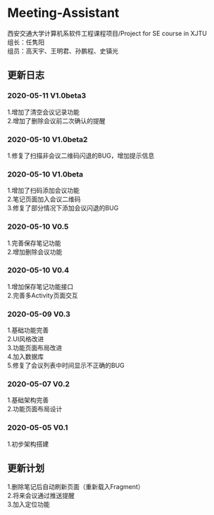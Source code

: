 # Meeting-Assistant
西安交通大学计算机系软件工程课程项目/Project for SE course in XJTU\
组长：任隽阳\
组员：高天宇、王明君、孙鹏程、史镇光

## 更新日志
### 2020-05-11 V1.0beta3
1.增加了清空会议记录功能\
2.增加了删除会议前二次确认的提醒

### 2020-05-10 V1.0beta2
1.修复了扫描非会议二维码闪退的BUG，增加提示信息

### 2020-05-10 V1.0beta
1.增加了扫码添加会议功能\
2.笔记页面加入会议二维码\
3.修复了部分情况下添加会议闪退的BUG

### 2020-05-10 V0.5
1.完善保存笔记功能\
2.增加删除会议功能

### 2020-05-10 V0.4
1.增加保存笔记功能接口\
2.完善多Activity页面交互

### 2020-05-09 V0.3
1.基础功能完善\
2.UI风格改进\
3.功能页面布局改进\
4.加入数据库\
5.修复了会议列表中时间显示不正确的BUG

### 2020-05-07 V0.2
1.基础架构完善\
2.功能页面布局设计

### 2020-05-05 V0.1
1.初步架构搭建

## 更新计划
1.删除笔记后自动刷新页面（重新载入Fragment）\
2.将来会议通过推送提醒\
3.加入定位功能
